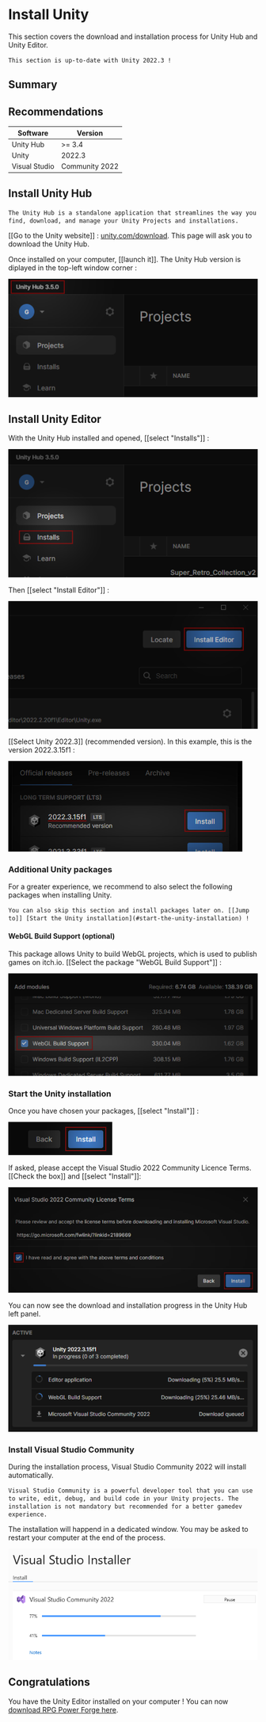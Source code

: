 # Install Unity

This section covers the download and installation process for Unity Hub and Unity Editor.

```admonish success title="Oh yeah"
This section is up-to-date with Unity 2022.3 !
```

## Summary

## Recommendations
Software | Version |
--- | --- 
Unity Hub | >= 3.4
Unity | 2022.3
Visual Studio | Community 2022

## Install Unity Hub

```admonish summary title="Unity Hub"
The Unity Hub is a standalone application that streamlines the way you find, download, and manage your Unity Projects and installations.
```

[[Go to the Unity website]] : [unity.com/download](https://unity.com/download). This page will ask you to download the Unity Hub.

Once installed on your computer, [[launch it]]. The Unity Hub version is diplayed in the top-left window corner :

![unity_hub_version.png](./../../../../media/download/unity_hub_version.png)

## Install Unity Editor

With the Unity Hub installed and opened, [[select "Installs"]] :

![install_button.png](./../../../../media/download/install_button.png)

Then [[select "Install Editor"]] :

![install_editor_button.png](./../../../../media/download/install_editor_button.png)

[[Select Unity 2022.3]] (recommended version). In this example, this is the version 2022.3.15f1 :

![install_unity_version.png](./../../../../media/download/install_unity_version.png)


### Additional Unity packages

For a greater experience, we recommend to also select the following packages when installing Unity.

```admonish question title="What if I don't want to install additionnal things now ?"
You can also skip this section and install packages later on. [[Jump to]] [Start the Unity installation](#start-the-unity-installation) !
```

#### WebGL Build Support (optional)

This package allows Unity to build WebGL projects, which is used to publish games on itch.io. [[Select the package "WebGL Build Support"]] :

![install_webgl.png](./../../../../media/download/install_webgl.png)

### Start the Unity installation

Once you have chosen your packages, [[select "Install"]] :

![install_progress.png](./../../../../media/download/install_unity_with_packages.png)

If asked, please accept the Visual Studio 2022 Community Licence Terms. [[Check the box]] and [[select "Install"]]:

![licence_accept.png](./../../../../media/download/licence_accept.png)

You can now see the download and installation progress in the Unity Hub left panel.

![install_progress.png](./../../../../media/download/install_progress.png)

### Install Visual Studio Community

During the installation process, Visual Studio Community 2022 will install automatically.

```admonish summary title="Visual Studio Community"
Visual Studio Community is a powerful developer tool that you can use to write, edit, debug, and build code in your Unity projects. The installation is not mandatory but recommended for a better gamedev experience.
```

The installation will happend in a dedicated window. You may be asked to restart your computer at the end of the process.

![visual_install.png](./../../../../media/download/visual_install.png)

## Congratulations

You have the Unity Editor installed on your computer ! You can now [download RPG Power Forge here](./download_rpg_power_forge.md).